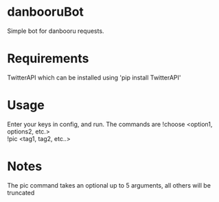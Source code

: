 # danbooruBot
Simple bot for danbooru requests.

# Requirements
TwitterAPI which can be installed using 'pip install TwitterAPI'

# Usage
Enter your keys in config, and run. The commands are
!choose \<option1, options2, etc.\><br />
!pic \<tag1, tag2, etc..\>

# Notes
The pic command takes an optional up to 5 arguments, all others will be truncated
